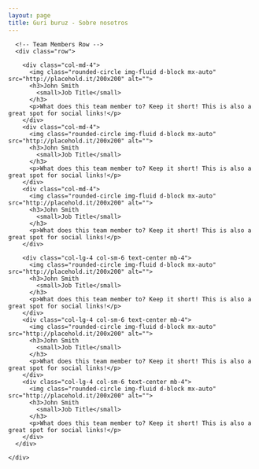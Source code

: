 ```yaml
---
layout: page
title: Guri buruz - Sobre nosotros
---
```


<div class="container">


      <!-- Team Members Row -->
      <div class="row">

        <div class="col-md-4">
          <img class="rounded-circle img-fluid d-block mx-auto" src="http://placehold.it/200x200" alt="">
          <h3>John Smith
            <small>Job Title</small>
          </h3>
          <p>What does this team member to? Keep it short! This is also a great spot for social links!</p>
        </div>
        <div class="col-md-4">
          <img class="rounded-circle img-fluid d-block mx-auto" src="http://placehold.it/200x200" alt="">
          <h3>John Smith
            <small>Job Title</small>
          </h3>
          <p>What does this team member to? Keep it short! This is also a great spot for social links!</p>
        </div>
        <div class="col-md-4">
          <img class="rounded-circle img-fluid d-block mx-auto" src="http://placehold.it/200x200" alt="">
          <h3>John Smith
            <small>Job Title</small>
          </h3>
          <p>What does this team member to? Keep it short! This is also a great spot for social links!</p>
        </div>

        <div class="col-lg-4 col-sm-6 text-center mb-4">
          <img class="rounded-circle img-fluid d-block mx-auto" src="http://placehold.it/200x200" alt="">
          <h3>John Smith
            <small>Job Title</small>
          </h3>
          <p>What does this team member to? Keep it short! This is also a great spot for social links!</p>
        </div>
        <div class="col-lg-4 col-sm-6 text-center mb-4">
          <img class="rounded-circle img-fluid d-block mx-auto" src="http://placehold.it/200x200" alt="">
          <h3>John Smith
            <small>Job Title</small>
          </h3>
          <p>What does this team member to? Keep it short! This is also a great spot for social links!</p>
        </div>
        <div class="col-lg-4 col-sm-6 text-center mb-4">
          <img class="rounded-circle img-fluid d-block mx-auto" src="http://placehold.it/200x200" alt="">
          <h3>John Smith
            <small>Job Title</small>
          </h3>
          <p>What does this team member to? Keep it short! This is also a great spot for social links!</p>
        </div>
      </div>

    </div>
